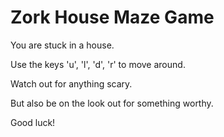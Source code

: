 # Zork House Maze Game

You are stuck in a house.

Use the keys 'u', 'l', 'd', 'r' to move around.

Watch out for anything scary.

But also be on the look out for something worthy.

Good luck!

